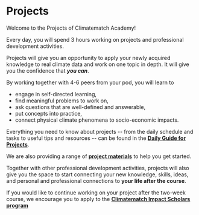 # Projects

Welcome to the Projects of Climatematch Academy!

Every day, you will spend 3 hours working on projects and professional development activities.

Projects will give you an opportunity to apply your newly acquired knowledge to real climate data and work on one topic in depth. It will give you the confidence that ***you can***. 

By working together with 4-6 peers from your pod, you will learn to
- engage in self-directed learning,
- find meaningful problems to work on,
- ask questions that are well-defined and answerable,
- put concepts into practice,
- connect physical climate phenomena to socio-economic impacts.

Everything you need to know about projects -- from the daily schedule and tasks to useful tips and resources -- can be found in the  **[Daily Guide for Projects](./docs/project_guidance.md)**.

We are also providing a range of **[project materials](./docs/dataset_overview.md)** to help you get started.

Together with other professional development activities, projects will also give you the space to start connecting your new knowledge, skills, ideas, and personal and professional connections to **your life after the course**.

If you would like to continue working on your project after the two-week course, we encourage you to apply to the **[Climatematch Impact Scholars program](./docs/continuing_your_project_after_the_course.md)**


